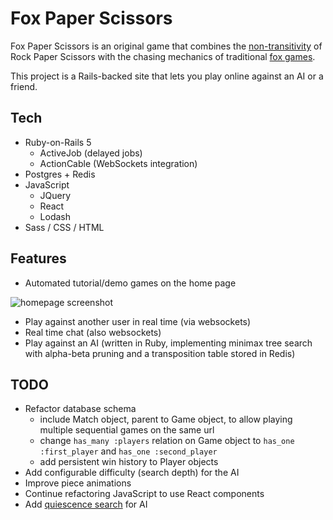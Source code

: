# Fox Paper Scissors

Fox Paper Scissors is an original game that combines the [non-transitivity][transitivity] of Rock Paper Scissors with the chasing mechanics of traditional [fox games][fox games].

[transitivity]: https://en.wikipedia.org/wiki/Nontransitive_game
[fox games]: https://en.wikipedia.org/wiki/Fox_games

This project is a Rails-backed site that lets you play online against an AI or a friend.

## Tech 

* Ruby-on-Rails 5
  * ActiveJob (delayed jobs)
  * ActionCable (WebSockets integration)
* Postgres + Redis
* JavaScript
  * JQuery
  * React
  * Lodash
* Sass / CSS / HTML


## Features

* Automated tutorial/demo games on the home page

![homepage screenshot](/app/assets/images/preview_image.png?raw=true)

* Play against another user in real time (via websockets)
* Real time chat (also websockets)
* Play against an AI (written in Ruby, implementing minimax tree search with alpha-beta pruning and a transposition table stored in Redis)


## TODO

* Refactor database schema
  * include Match object, parent to Game object, to allow playing multiple sequential games on the same url
  * change `has_many :players` relation on Game object to `has_one :first_player` and `has_one :second_player`
  * add persistent win history to Player objects
* Add configurable difficulty (search depth) for the AI
* Improve piece animations
* Continue refactoring JavaScript to use React components
* Add [quiescence search][quiescence] for AI

[quiescence]: https://en.wikipedia.org/wiki/Quiescence_search
